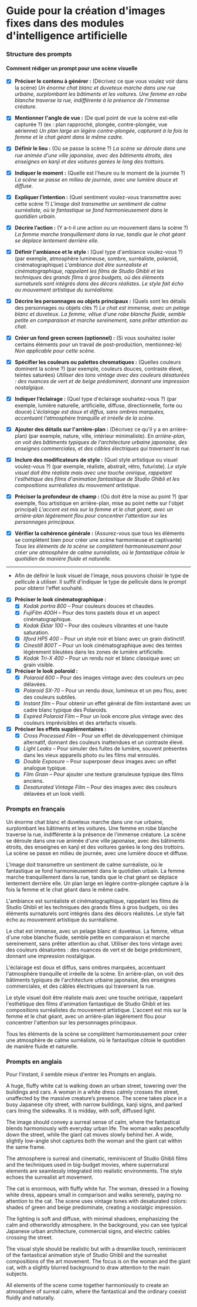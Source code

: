 <style>.md-footer{display:none;}</style>
<style>.md-Headher{display:none;}</style>


# Guide pour la création d'images fixes dans des modules d'intelligence artificielle


### Structure des prompts

#### Comment rédiger un prompt pour une scène visuelle

- [x] **Préciser le contenu à générer :** 
    (Décrivez ce que vous voulez voir dans la scène) 
    *Un énorme chat blanc et duveteux marche dans une rue urbaine, surplombant les bâtiments et les voitures. Une femme en robe blanche traverse la rue, indifférente à la présence de l'immense créature.*

- [x] **Mentionner l'angle de vue :** 
    (De quel point de vue la scène est-elle capturée ?) (ex : plan rapproché, plongée, contre-plongée, vue aérienne)
    *Un plan large en légère contre-plongée, capturant à la fois la femme et le chat géant dans le même cadre.*

- [x] **Définir le lieu :** 
    (Où se passe la scène ?) 
    *La scène se déroule dans une rue animée d'une ville japonaise, avec des bâtiments étroits, des enseignes en kanji et des voitures garées le long des trottoirs.*

- [x] **Indiquer le moment :** 
    (Quelle est l'heure ou le moment de la journée ?) 
    *La scène se passe en milieu de journée, avec une lumière douce et diffuse.*

- [x] **Expliquer l’intention :** 
    (Quel sentiment voulez-vous transmettre avec cette scène ?) 
    *L'image doit transmettre un sentiment de calme surréaliste, où le fantastique se fond harmonieusement dans le quotidien urbain.*

- [x] **Décrire l’action :** 
    (Y a-t-il une action ou un mouvement dans la scène ?) 
    *La femme marche tranquillement dans la rue, tandis que le chat géant se déplace lentement derrière elle.*

- [x] **Définir l'ambiance et le style :** 
    (Quel type d'ambiance voulez-vous ?) (par exemple, atmosphère lumineuse, sombre, surréaliste, polaroid, cinématographique)
    *L'ambiance doit être surréaliste et cinématographique, rappelant les films de Studio Ghibli et les techniques des grands films à gros budgets, où des éléments surnaturels sont intégrés dans des décors réalistes. Le style fait écho au mouvement artistique du surréalisme.*

- [x] **Décrire les personnages ou objets principaux :** 
    (Quels sont les détails des personnages ou objets clés ?) 
    *Le chat est immense, avec un pelage blanc et duveteux. La femme, vêtue d'une robe blanche fluide, semble petite en comparaison et marche sereinement, sans prêter attention au chat.*

- [x] **Créer un fond green screen (optionnel) :** 
    (Si vous souhaitez isoler certains éléments pour un travail de post-production, mentionnez-le) 
    *Non applicable pour cette scène.*

- [x] **Spécifier les couleurs ou palettes chromatiques :** 
    (Quelles couleurs dominent la scène ?) (par exemple, couleurs douces, contraste élevé, teintes saturées)
    *Utiliser des tons vintage avec des couleurs désaturées : des nuances de vert et de beige prédominent, donnant une impression nostalgique.*

- [x] **Indiquer l’éclairage :** 
    (Quel type d'éclairage souhaitez-vous ?) (par exemple, lumière naturelle, artificielle, diffuse, directionnelle, forte ou douce)
    *L'éclairage est doux et diffus, sans ombres marquées, accentuant l'atmosphère tranquille et irréelle de la scène.*

- [x] **Ajouter des détails sur l'arrière-plan :** 
    (Décrivez ce qu'il y a en arrière-plan) (par exemple, nature, ville, intérieur minimaliste). 
    *En arrière-plan, on voit des bâtiments typiques de l'architecture urbaine japonaise, des enseignes commerciales, et des câbles électriques qui traversent la rue.*

- [x] **Inclure des modificateurs de style :** 
    (Quel style artistique ou visuel voulez-vous ?) (par exemple, réaliste, abstrait, rétro, futuriste). 
    *Le style visuel doit être réaliste mais avec une touche onirique, rappelant l'esthétique des films d'animation fantastique de Studio Ghibli et les compositions surréalistes du mouvement artistique.*

- [x] **Préciser la profondeur de champ :** 
    (Où doit être la mise au point ?) (par exemple, flou artistique en arrière-plan, mise au point nette sur l'objet principal)
    *L'accent est mis sur la femme et le chat géant, avec un arrière-plan légèrement flou pour concentrer l'attention sur les personnages principaux.*

- [x] **Vérifier la cohérence générale :** 
    (Assurez-vous que tous les éléments se complètent bien pour créer une scène harmonieuse et captivante) 
    *Tous les éléments de la scène se complètent harmonieusement pour créer une atmosphère de calme surréaliste, où le fantastique côtoie le quotidien de manière fluide et naturelle.*


---
* Afin de définir le look visuel de l'image, nous pouvons choisir le type de pellicule à utiliser. Il suffit d'indiquer le type de pellicule dans le prompt pour obtenir l'effet souhaité. 
- [x] **Préciser le look cinématographique :**
  - [x] *Kodak portra 800* – Pour couleurs douces et chaudes. 
  - [x] *FujiFilm 400H* – Pour des tons pastels doux et un aspect cinématographique.
  - [x] *Kodak Ektar 100* – Pour des couleurs vibrantes et une haute saturation.
  - [x] *Ilford HP5 400* – Pour un style noir et blanc avec un grain distinctif.
  - [x] *Cinestill 800T* – Pour un look cinématographique avec des teintes légèrement bleutées dans les zones de lumière artificielle.
  - [x] *Kodak Tri-X 400* – Pour un rendu noir et blanc classique avec un grain visible.
- [x] **Préciser le look polaroid :**
  - [x] *Polaroid 600* – Pour des images vintage avec des couleurs un peu délavées.
  - [x] *Polaroid SX-70* – Pour un rendu doux, lumineux et un peu flou, avec des couleurs subtiles.
  - [x] *Instant film* – Pour obtenir un effet général de film instantané avec un cadre blanc typique des Polaroids.
  - [x] *Expired Polaroid Film* – Pour un look encore plus vintage avec des couleurs imprévisibles et des artefacts visuels.
- [x] **Préciser les effets supplémentaires :**
  - [x] *Cross Processed Film* – Pour un effet de développement chimique alternatif, donnant des couleurs inattendues et un contraste élevé.
  - [x] *Light Leaks* – Pour simuler des fuites de lumière, souvent présentes dans les vieux appareils photo ou les films mal enroulés.
  - [x] *Double Exposure* – Pour superposer deux images avec un effet analogue typique.
  - [x] *Film Grain* – Pour ajouter une texture granuleuse typique des films anciens.
  - [x] *Desaturated Vintage Film* – Pour des images avec des couleurs délavées et un look vieilli.

### Prompts en français

Un énorme chat blanc et duveteux marche dans une rue urbaine, surplombant les bâtiments et les voitures. Une femme en robe blanche traverse la rue, indifférente à la présence de l'immense créature. La scène se déroule dans une rue animée d'une ville japonaise, avec des bâtiments étroits, des enseignes en kanji et des voitures garées le long des trottoirs. La scène se passe en milieu de journée, avec une lumière douce et diffuse.

L'image doit transmettre un sentiment de calme surréaliste, où le fantastique se fond harmonieusement dans le quotidien urbain. La femme marche tranquillement dans la rue, tandis que le chat géant se déplace lentement derrière elle. Un plan large en légère contre-plongée capture à la fois la femme et le chat géant dans le même cadre. 

L'ambiance est surréaliste et cinématographique, rappelant les films de Studio Ghibli et les techniques des grands films à gros budgets, où des éléments surnaturels sont intégrés dans des décors réalistes. Le style fait écho au mouvement artistique du surréalisme.

Le chat est immense, avec un pelage blanc et duveteux. La femme, vêtue d'une robe blanche fluide, semble petite en comparaison et marche sereinement, sans prêter attention au chat. Utiliser des tons vintage avec des couleurs désaturées : des nuances de vert et de beige prédominent, donnant une impression nostalgique.

L'éclairage est doux et diffus, sans ombres marquées, accentuant l'atmosphère tranquille et irréelle de la scène. En arrière-plan, on voit des bâtiments typiques de l'architecture urbaine japonaise, des enseignes commerciales, et des câbles électriques qui traversent la rue.

Le style visuel doit être réaliste mais avec une touche onirique, rappelant l'esthétique des films d'animation fantastique de Studio Ghibli et les compositions surréalistes du mouvement artistique. L'accent est mis sur la femme et le chat géant, avec un arrière-plan légèrement flou pour concentrer l'attention sur les personnages principaux.

Tous les éléments de la scène se complètent harmonieusement pour créer une atmosphère de calme surréaliste, où le fantastique côtoie le quotidien de manière fluide et naturelle.




### Prompts en anglais

Pour l'instant, il semble mieux d'entrer les Prompts en anglais.

A huge, fluffy white cat is walking down an urban street, towering over the buildings and cars. A woman in a white dress calmly crosses the street, unaffected by the massive creature’s presence. The scene takes place in a busy Japanese city street, with narrow buildings, kanji signs, and parked cars lining the sidewalks. It is midday, with soft, diffused light.

The image should convey a surreal sense of calm, where the fantastical blends harmoniously with everyday urban life. The woman walks peacefully down the street, while the giant cat moves slowly behind her. A wide, slightly low-angle shot captures both the woman and the giant cat within the same frame.

The atmosphere is surreal and cinematic, reminiscent of Studio Ghibli films and the techniques used in big-budget movies, where supernatural elements are seamlessly integrated into realistic environments. The style echoes the surrealist art movement.

The cat is enormous, with fluffy white fur. The woman, dressed in a flowing white dress, appears small in comparison and walks serenely, paying no attention to the cat. The scene uses vintage tones with desaturated colors: shades of green and beige predominate, creating a nostalgic impression.

The lighting is soft and diffuse, with minimal shadows, emphasizing the calm and otherworldly atmosphere. In the background, you can see typical Japanese urban architecture, commercial signs, and electric cables crossing the street.

The visual style should be realistic but with a dreamlike touch, reminiscent of the fantastical animation style of Studio Ghibli and the surrealist compositions of the art movement. The focus is on the woman and the giant cat, with a slightly blurred background to draw attention to the main subjects.

All elements of the scene come together harmoniously to create an atmosphere of surreal calm, where the fantastical and the ordinary coexist fluidly and naturally.



